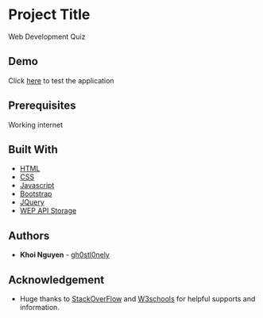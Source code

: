 # Project Title

Web Development Quiz

## Demo

Click [here](https://gh0stl0nely.github.io/quiz_code/) to test the application

## Prerequisites

Working internet

## Built With

* [HTML](https://devdocs.io/html/)
* [CSS](https://developer.mozilla.org/en-US/docs/Web/CSS)
* [Javascript](https://devdocs.io/javascript/)
* [Bootstrap](https://getbootstrap.com/)
* [JQuery](https://jquery.com/)
* [WEP API Storage](https://developer.mozilla.org/en-US/docs/Web/API/Storage)


## Authors

* **Khoi Nguyen** - [gh0stl0nely](https://github.com/gh0stl0nely)

## Acknowledgement

* Huge thanks to [StackOverFlow](https://stackoverflow.com/) and [W3schools](https://www.w3schools.com/default.asp) for helpful supports and information.
